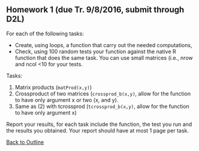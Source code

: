 
## Homework 1 (due Tr. 9/8/2016, submit through D2L)

For each of the following tasks:
   - Create, using loops, a function that carry out the needed computations,
   - Check, using 100 random tests your function against the native R function that does the same task. You can use small matrices (i.e., nrow and ncol <10 for your tests. 
 
Tasks:
   1. Matrix products (`matProd(x,y)`)
   2. Crossproduct of two matrices (`crossprod_b(x,y)`, allow for the function to have only argument x or two (x, and y).
   3. Same as (2) with tcrossprod (`tcrossprod_b(x,y)`, allow for the function to have only argument x)
	
Report your results, for each task include the function, the test you run and the results you obtained. Your report should have at most 1 page per task.


[Back to Outline](https://github.com/gdlc/EPI853B/#Outline)
